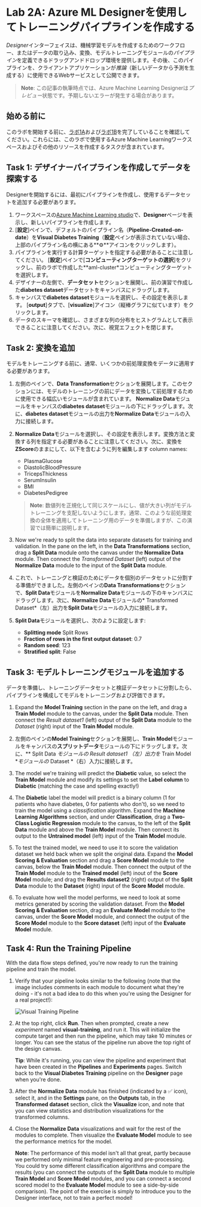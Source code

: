# Lab 2A: Azure ML Designerを使用してトレーニングパイプラインを作成する

*Designer*インターフェイスは、機械学習モデルを作成するためのワークフロー、またはデータの取り込み、変換、モデルトレーニングモジュールの*パイプライン*を定義できるドラッグアンドドロップ環境を提供します。その後、このパイプラインを、クライアントアプリケーションが*推論*（新しいデータから予測を生成する）に使用できるWebサービスとして公開できます。

> **Note**: この記事の執筆時点では、Azure Machine Learning Designerは*プレビュー*状態です。予期しないエラーが発生する場合があります。

## 始める前に

このラボを開始する前に、[ラボ1A](Lab01A.md)および[ラボ1B](Lab01B.md)を完了していることを確認してください。これらには、このラボで使用するAzure Machine Learningワークスペースおよびその他のリソースを作成するタスクが含まれています。

## Task 1: デザイナーパイプラインを作成してデータを探索する

Designerを開始するには、最初にパイプラインを作成し、使用するデータセットを追加する必要があります。

1. ワークスペースの[Azure Machine Learning studio](https://ml.azure.com)で、**Designer**ページを表示し、新しいパイプラインを作成します。
2. [**設定**]ペインで、デフォルトのパイプライン名（**Pipeline-Created-on-date**）を**Visual Diabetes Training**（**設定**ペインが表示されていない場合、上部のパイプライン名の横にある**⚙**アイコンをクリックします）。
3. パイプラインを実行する計算ターゲットを指定する必要があることに注意してください。 [**設定**]ペインで[**コンピューティングターゲットの選択**]をクリックし、前のラボで作成した**aml-cluster*コンピューティングターゲットを選択します。
4. デザイナーの左側で、**データセット**セクションを展開し、前の演習で作成した**diabetes dataset**データセットをキャンバスにドラッグします。
5. キャンバスで**diabetes dataset**モジュールを選択し、その設定を表示します。 [**output**]タブで、[**visualize**]アイコン（縦棒グラフに似ています）をクリックします。
6. データのスキーマを確認し、さまざまな列の分布をヒストグラムとして表示できることに注意してください。次に、視覚エフェクトを閉じます。

## Task 2: 変換を追加

モデルをトレーニングする前に、通常、いくつかの前処理変換をデータに適用する必要があります。

1. 左側のペインで、**Data Transformation**セクションを展開します。このセクションには、モデルのトレーニングの前にデータを変換して前処理するために使用できる幅広いモジュールが含まれています。 **Normalize Data**モジュールをキャンバスの**diabetes dataset**モジュールの下にドラッグします。次に、**diabetes dataset**モジュールの出力を**Normalize Data**モジュールの入力に接続します。
2. **Normalize Data**モジュールを選択し、その設定を表示します。変換方法と変換する列を指定する必要があることに注意してください。次に、変換を**ZScore**のままにして、以下を含むように列を編集します
column names:
    * PlasmaGlucose
    * DiastolicBloodPressure
    * TricepsThickness
    * SerumInsulin
    * BMI
    * DiabetesPedigree

    > **Note**: 数値列を正規化して同じスケールにし、値が大きい列がモデルトレーニングを支配しないようにします。通常、このような前処理変換の全体を適用してトレーニング用のデータを準備しますが、この演習では簡単に説明します。

3. Now we're ready to split the data into separate datasets for training and validation. In the pane on the left, in the **Data Transformations** section, drag a **Split Data** module onto the canvas under the **Normalize Data** module. Then connect the *Transformed Dataset* (left) output of the **Normalize Data** module to the input of the **Split Data** module.
3. これで、トレーニングと検証のためにデータを個別のデータセットに分割する準備ができました。左側のペインの**Data Transformations**セクションで、**Split Data**モジュールを**Normalize Data**モジュールの下のキャンバスにドラッグします。次に、**Normalize Data**モジュールの* Transformed Dataset*（左）出力を**Split Data**モジュールの入力に接続します。

4. **Split Data**モジュールを選択し、次のように設定します:
    * **Splitting mode** Split Rows
    * **Fraction of rows in the first output dataset**: 0.7
    * **Random seed**: 123
    * **Stratified split**: False

## Task 3: モデルトレーニングモジュールを追加する

データを準備し、トレーニングデータセットと検証データセットに分割したら、パイプラインを構成してモデルをトレーニングおよび評価できます。

1. Expand the **Model Training** section in the pane on the left, and drag a **Train Model** module to the canvas, under the **Split Data** module. Then connect the *Result dataset1* (left) output of the **Split Data** module to the *Dataset* (right) input of the **Train Model** module.
1. 左側のペインの**Model Training**セクションを展開し、**Train Model**モジュールをキャンバスの**スプリットデータ**モジュールの下にドラッグします。次に、** Split Data **モジュールの* Result dataset1 *（左）出力を** Train Model **モジュールの* Dataset *（右）入力に接続します。


2. The model we're training will predict the **Diabetic** value, so select the **Train Model** module and modify its settings to set the **Label column** to  **Diabetic** (matching the case and spelling exactly!)
3. The **Diabetic** label the model will predict is a binary column (1 for patients who have diabetes, 0 for patients who don't), so we need to train the model using a *classification* algorithm. Expand the **Machine Learning Algorithms** section, and under **Classification**, drag a **Two-Class Logistic Regression** module to the canvas, to the left of the **Split Data** module and above the **Train Model** module. Then connect its output to the **Untrained model** (left) input of the **Train Model** module.
4. To test the trained model, we need to use it to score the validation dataset we held back when we split the original data. Expand the **Model Scoring & Evaluation** section and drag a **Score Model** module to the canvas, below the **Train Model** module. Then connect the output of the **Train Model** module to the **Trained model** (left) inout of the **Score Model** module; and drag the **Results dataset2** (right) output of the **Split Data** module to the **Dataset** (right) input of the **Score Model** module.
5. To evaluate how well the model performs, we need to look at some metrics generated by scoring the validation dataset. From the **Model Scoring & Evaluation** section, drag an **Evaluate Model** module to the canvas, under the **Score Model** module, and connect the output of the **Score Model** module to the **Score dataset** (left) input of the **Evaluate Model** module.

## Task 4:  Run the Training Pipeline

With the data flow steps defined, you're now ready to run the training pipeline and train the model.

1. Verify that your pipeline looks similar to the following (note that the image includes comments in each module to document what they're doing - it's not a bad idea to do this when you're using the Designer for a real project!):

    ![Visual Training Pipeline](images/visual-training.jpg)

2. At the top right, click **Run**. Then when prompted, create a new *experiment* named **visual-training**, and run it.  This will initialize the compute target and then run the pipeline, which may take 10 minutes or longer. You  can see the status of the pipeline run above the top right of the design canvas.

    **Tip**: While it's running, you can view the pipeline and experiment that have been created in the **Pipelines** and **Experiments** pages. Switch back to the **Visual Diabetes Training** pipeline on the **Designer** page when you're done.

3. After the **Normalize Data** module has finished (indicated by a &#x2705; icon), select it, and in the **Settings** pane, on the **Outputs** tab, in the **Transformed dataset** section, click the **Visualize** icon, and note that you can view statistics and distribution visualizations for the transformed columns.
4. Close the **Normalize Data** visualizations and wait for the rest of the modules to complete. Then visualize the **Evaluate Model** module to see the performance metrics for the model.

    **Note**: The performance of this model isn't all that great, partly because we performed only minimal feature engineering and pre-processing. You could try some different classification algorithms and compare the results (you can connect the outputs of the **Split Data** module to multiple **Train Model** and **Score Model** modules, and you can connect a second scored model to the **Evaluate Model** module to see a side-by-side comparison). The point of the exercise is simply to introduce you to the Designer interface, not to train a perfect model!
